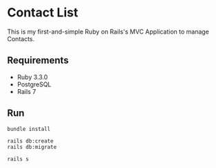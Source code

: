 
# Contact List

This is my first-and-simple Ruby on Rails's MVC Application to manage Contacts. 


## Requirements
- Ruby 3.3.0
- PostgreSQL
- Rails 7
## Run
```
bundle install

rails db:create
rails db:migrate

rails s
```